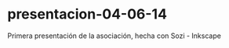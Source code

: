 presentacion-04-06-14
=====================

Primera presentación de la asociación, hecha con Sozi - Inkscape
